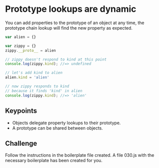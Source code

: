 Prototype lookups are dynamic
===================

You can add properties to the prototype of an object at any time, the prototype chain lookup will find the new property as expected.

```js
var alien = {}

var zippy = {}
zippy.__proto__ = alien

// zippy doesn't respond to kind at this point
console.log(zippy.kind); //=> undefined

// let's add kind to alien
alien.kind = 'alien'

// now zippy responds to kind
// because it finds 'kind' in alien
console.log(zippy.kind); //=> 'alien'
```

Keypoints
---------

- Objects delegate property lookups to their prototype.
- A prototype can be shared between objects.

Challenge
----------

Follow the instructions in the boilerplate file created. 
A file 030.js with the necessary boilerplate has been created for you.